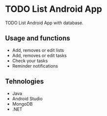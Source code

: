 # TODO List Android App
TODO List Android App with database.

## Usage and functions
* Add, removes or edit lists
* Add, removes or edit tasks
* Check your tasks
* Reminder notifications

## Tehnologies
* Java
* Android Studio
* MongoDB
* .NET
